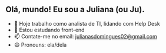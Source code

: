 ## Olá, mundo! Eu sou a Juliana (ou Ju).



- 🔭 Hoje trabalho como analista de TI, lidando com Help Desk 
- 🌱 Estou estudando front-end
- 📫 Contate-me no email: julianasdomingues02@gmail.com
- 😄 Pronouns: ela/dela

